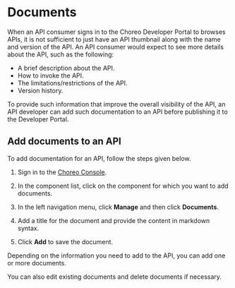 # Documents

When an API consumer signs in to the Choreo Developer Portal to browses APIs, it is not sufficient to just have an API thumbnail along with the name and version of the API. An API consumer would expect to see more details about the API, such as the following:
 - A brief description about the API.
 - How to invoke the API.
 - The limitations/restrictions of the API.
 - Version history.

To provide such information that improve the overall visibility of the API, an API developer can add such documentation to an API before publishing it to the Developer Portal.



## Add documents to an API

To add documentation for an API, follow the steps given below.

1. Sign in to the [Choreo Console](https://console.choreo.dev/).

2. In the component list, click on the component for which you want to add documents. 

3. In the left navigation menu, click **Manage** and then click **Documents**.

4. Add a title for the document and provide the content in markdown syntax. 
   
5. Click **Add** to save the document.

Depending on the information you need to add to the API, you can add one or more documents.

You can also edit existing documents and delete documents if necessary.

